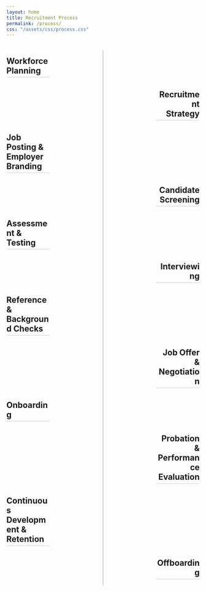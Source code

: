 ```yaml
---
layout: home
title: Recruitment Process
permalink: /process/
css: "/assets/css/process.css"
---
```


<style>
.timeline {
  position: relative;
  width: 100%;
  margin: 2rem auto;
  padding: 0;
}

/* vertical center line */
.timeline::before {
  content: "";
  position: absolute;
  top: 0;
  bottom: 0;
  left: 50%;
  width: 2px;
  background: #ccc; /* soft line */
  transform: translateX(-50%);
}

.timeline-item {
  width: 100%;
  padding: 1rem 0;
  box-sizing: border-box;
}

.timeline-item h2 {
  border-bottom: 1px solid #ccc;
  padding-bottom: 4px;
  margin: 0;
  display: inline-block;
  max-width: 45%; /* keep text on its side of the line */
}

/* left side items */
.timeline-item.left {
  text-align: left;
  padding-right: 50%;
}

/* right side items */
.timeline-item.right {
  text-align: right;
  padding-left: 50%;
}
</style>

<div class="timeline">
  <div class="timeline-item left"><h2>Workforce Planning</h2></div>
  <div class="timeline-item right"><h2>Recruitment Strategy</h2></div>
  <div class="timeline-item left"><h2>Job Posting &amp; Employer Branding</h2></div>
  <div class="timeline-item right"><h2>Candidate Screening</h2></div>
  <div class="timeline-item left"><h2>Assessment &amp; Testing</h2></div>
  <div class="timeline-item right"><h2>Interviewing</h2></div>
  <div class="timeline-item left"><h2>Reference &amp; Background Checks</h2></div>
  <div class="timeline-item right"><h2>Job Offer &amp; Negotiation</h2></div>
  <div class="timeline-item left"><h2>Onboarding</h2></div>
  <div class="timeline-item right"><h2>Probation &amp; Performance Evaluation</h2></div>
  <div class="timeline-item left"><h2>Continuous Development &amp; Retention</h2></div>
  <div class="timeline-item right"><h2>Offboarding</h2></div>
</div>



